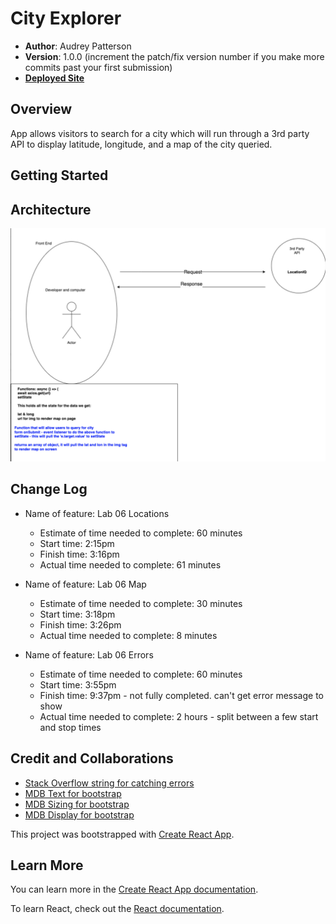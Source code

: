 # City Explorer

- **Author**: Audrey Patterson
- **Version**: 1.0.0 (increment the patch/fix version number if you make more commits past your first submission)
- [**Deployed Site**](https://epic-hodgkin-57acb3.netlify.app)

## Overview

App allows visitors to search for a city which will run through a 3rd party API to display latitude, longitude, and a map of the city queried.

## Getting Started
<!-- What are the steps that a user must take in order to build this app on their own machine and get it running? -->

## Architecture
<!-- Provide a detailed description of the application design. What technologies (languages, libraries, etc) you're using, and any other relevant design information. -->
![Lab 06 drawing done with Pair Programming Partner - Julien](./src/img/wrrlab06.png)


## Change Log
<!-- Use this area to document the iterative changes made to your application as each feature is successfully implemented. Use time stamps. Here's an examples:

01-01-2001 4:59pm - Application now has a fully-functional express server, with a GET route for the location resource. -->

- Name of feature: Lab 06 Locations
  - Estimate of time needed to complete: 60 minutes
  - Start time: 2:15pm
  - Finish time: 3:16pm
  - Actual time needed to complete: 61 minutes

- Name of feature: Lab 06 Map
  - Estimate of time needed to complete: 30 minutes
  - Start time: 3:18pm
  - Finish time: 3:26pm
  - Actual time needed to complete: 8 minutes

- Name of feature: Lab 06 Errors
  - Estimate of time needed to complete: 60 minutes
  - Start time: 3:55pm
  - Finish time: 9:37pm - not fully completed. can't get error message to show
  - Actual time needed to complete: 2 hours - split between a few start and stop times

## Credit and Collaborations
<!-- Give credit (and a link) to other people or resources that helped you build this application. -->
- [Stack Overflow string for catching errors](https://stackoverflow.com/questions/49967779/axios-handling-errors)
- [MDB Text for bootstrap](https://mdbootstrap.com/docs/react/utilities/text/)
- [MDB Sizing for bootstrap](https://mdbootstrap.com/docs/react/utilities/sizing/)
- [MDB Display for bootstrap](https://mdbootstrap.com/docs/react/utilities/display/)

This project was bootstrapped with [Create React App](https://github.com/facebook/create-react-app).

## Learn More

You can learn more in the [Create React App documentation](https://facebook.github.io/create-react-app/docs/getting-started).

To learn React, check out the [React documentation](https://reactjs.org/).
